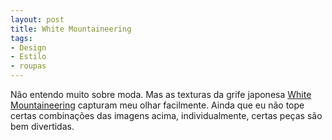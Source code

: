 ```yaml
---
layout: post
title: White Mountaineering
tags:
- Design
- Estilo
- roupas
---
```


Não entendo muito sobre moda. Mas as texturas da grife japonesa [White Mountaineering](http://whitemountaineering.com/main.html#contents1) capturam meu olhar facilmente. Ainda que eu não tope certas combinações das imagens acima, individualmente, certas peças são bem divertidas.
